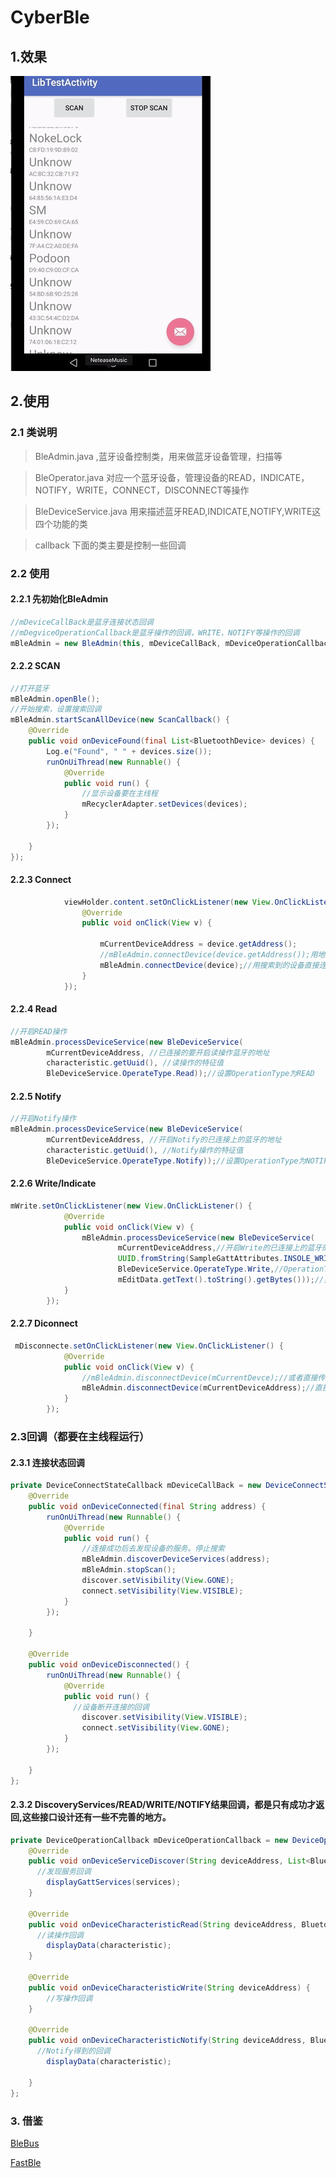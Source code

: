 # CyberBle

## 1.效果



![效果](https://github.com/iBotasky/BleDemo/blob/master/BleDemo.gif)





## 2.使用

### 2.1 类说明

> BleAdmin.java ,蓝牙设备控制类，用来做蓝牙设备管理，扫描等

> BleOperator.java 对应一个蓝牙设备，管理设备的READ，INDICATE，NOTIFY，WRITE，CONNECT，DISCONNECT等操作

> BleDeviceService.java 用来描述蓝牙READ,INDICATE,NOTIFY,WRITE这四个功能的类

> callback 下面的类主要是控制一些回调

### 2.2 使用

#### 2.2.1 先初始化BleAdmin

```java
//mDeviceCallBack是蓝牙连接状态回调
//mDegviceOperationCallback是蓝牙操作的回调，WRITE，NOTIFY等操作的回调
mBleAdmin = new BleAdmin(this, mDeviceCallBack, mDeviceOperationCallback);
```



#### 2.2.2 SCAN

```Java
//打开蓝牙
mBleAdmin.openBle();
//开始搜索，设置搜索回调
mBleAdmin.startScanAllDevice(new ScanCallback() {
    @Override
    public void onDeviceFound(final List<BluetoothDevice> devices) {
        Log.e("Found", " " + devices.size());
        runOnUiThread(new Runnable() {
            @Override
            public void run() {
                //显示设备要在主线程
                mRecyclerAdapter.setDevices(devices);
            }
        });

    }
});
```



#### 2.2.3 Connect

```java
            viewHolder.content.setOnClickListener(new View.OnClickListener() {
                @Override
                public void onClick(View v) {
                  
                    mCurrentDeviceAddress = device.getAddress();
                    //mBleAdmin.connectDevice(device.getAddress());用地址直接连接
                    mBleAdmin.connectDevice(device);//用搜索到的设备直接连接, 推荐
                }
            });
```





#### 2.2.4 Read

```java
//开启READ操作
mBleAdmin.processDeviceService(new BleDeviceService(
        mCurrentDeviceAddress, //已连接的要开启读操作蓝牙的地址
        characteristic.getUuid(), //读操作的特征值
        BleDeviceService.OperateType.Read));//设置OperationType为READ

```



#### 2.2.5 Notify

```java
//开启Notify操作
mBleAdmin.processDeviceService(new BleDeviceService(
		mCurrentDeviceAddress, //开启Notify的已连接上的蓝牙的地址
		characteristic.getUuid(), //Notify操作的特征值
		BleDeviceService.OperateType.Notify));//设置OperationType为NOTIFY
```



#### 2.2.6 Write/Indicate

```java
mWrite.setOnClickListener(new View.OnClickListener() {
            @Override
            public void onClick(View v) {
                mBleAdmin.processDeviceService(new BleDeviceService(
                        mCurrentDeviceAddress,//开启Write的已连接上的蓝牙的地址
                        UUID.fromString(SampleGattAttributes.INSOLE_WRITE),//Write的UUID特征值
                        BleDeviceService.OperateType.Write,//OperationType
                        mEditData.getText().toString().getBytes()));//要写入的byte[]值
            }
        });
```



#### 2.2.7 Diconnect

```Java
 mDisconnecte.setOnClickListener(new View.OnClickListener() {
            @Override
            public void onClick(View v) {
              	//mBleAdmin.disconnectDevice(mCurrentDevce);//或者直接传入设备
                mBleAdmin.disconnectDevice(mCurrentDeviceAddress);//直接传入已连接上的蓝牙设备地址
            }
        });
```



### 2.3回调（都要在主线程运行）

#### 2.3.1 连接状态回调

```java
private DeviceConnectStateCallback mDeviceCallBack = new DeviceConnectStateCallback() {
    @Override
    public void onDeviceConnected(final String address) {
        runOnUiThread(new Runnable() {
            @Override
            public void run() {
                //连接成功后去发现设备的服务。停止搜索
                mBleAdmin.discoverDeviceServices(address);
                mBleAdmin.stopScan();
                discover.setVisibility(View.GONE);
                connect.setVisibility(View.VISIBLE);
            }
        });

    }

    @Override
    public void onDeviceDisconnected() {
        runOnUiThread(new Runnable() {
            @Override
            public void run() {
              //设备断开连接的回调
                discover.setVisibility(View.VISIBLE);
                connect.setVisibility(View.GONE);
            }
        });

    }
};
```



#### 2.3.2 DiscoveryServices/READ/WRITE/NOTIFY结果回调，都是只有成功才返回,这些接口设计还有一些不完善的地方。

```java
private DeviceOperationCallback mDeviceOperationCallback = new DeviceOperationCallback() {
    @Override
    public void onDeviceServiceDiscover(String deviceAddress, List<BluetoothGattService> services) {
      //发现服务回调
        displayGattServices(services);
    }

    @Override
    public void onDeviceCharacteristicRead(String deviceAddress, BluetoothGattCharacteristic characteristic) {
      //读操作回调
        displayData(characteristic);
    }

    @Override
    public void onDeviceCharacteristicWrite(String deviceAddress) {
		//写操作回调
    }

    @Override
    public void onDeviceCharacteristicNotify(String deviceAddress, BluetoothGattCharacteristic characteristic) {
      //Notify得到的回调
        displayData(characteristic);

    }
};
```








### 3. 借鉴

[BleBus](https://github.com/backav/android-ble-bus)

[FastBle](https://github.com/Jasonchenlijian/FastBle)

